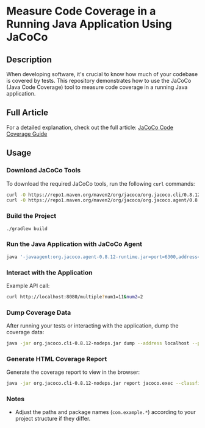 
# Measure Code Coverage in a Running Java Application Using JaCoCo

## Description

When developing software, it's crucial to know how much of your codebase is covered by tests. This repository demonstrates how to use the JaCoCo (Java Code Coverage) tool to measure code coverage in a running Java application.

## Full Article

For a detailed explanation, check out the full article: [JaCoCo Code Coverage Guide](https://dev.to/arturmkr/)

## Usage

### Download JaCoCo Tools

To download the required JaCoCo tools, run the following `curl` commands:

```bash
curl -O https://repo1.maven.org/maven2/org/jacoco/org.jacoco.cli/0.8.12/org.jacoco.cli-0.8.12-nodeps.jar
curl -O https://repo1.maven.org/maven2/org/jacoco/org.jacoco.agent/0.8.12/org.jacoco.agent-0.8.12-runtime.jar
```

### Build the Project

```bash
./gradlew build
```

### Run the Java Application with JaCoCo Agent

```bash
java '-javaagent:org.jacoco.agent-0.8.12-runtime.jar=port=6300,address=0.0.0.0,destfile=jacoco.exec,includes=com.example.*,append=true,output=tcpserver' -jar build/libs/demo_api_server-0.0.1-SNAPSHOT.jar
```

### Interact with the Application

Example API call:

```bash
curl http://localhost:8080/multiple?num1=11&num2=2
```

### Dump Coverage Data

After running your tests or interacting with the application, dump the coverage data:

```bash
java -jar org.jacoco.cli-0.8.12-nodeps.jar dump --address localhost --port 6300 --destfile jacoco.exec --reset
```

### Generate HTML Coverage Report

Generate the coverage report to view in the browser:

```bash
java -jar org.jacoco.cli-0.8.12-nodeps.jar report jacoco.exec --classfiles build/classes/java/main --sourcefiles src/main/java --html coverage_report
```

### Notes
- Adjust the paths and package names (`com.example.*`) according to your project structure if they differ.
